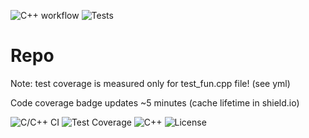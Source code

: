 ![C++ workflow](https://github.com/20200Alex/studentsDataBase/actions/workflows/c-cpp.yml/badge.svg)
![Tests](https://img.shields.io/badge/Tests-8%20passed-brightgreen)
# Repo
Note: test coverage is measured only for test_fun.cpp file! (see yml)

Code coverage badge updates ~5 minutes (cache lifetime in shield.io)

![C/C++ CI](https://github.com/ВАШ_USERNAME/ВАШ_REPOSITORY/actions/workflows/c-cpp.yml/badge.svg)
![Test Coverage](https://img.shields.io/badge/Test%20Coverage-100%25-brightgreen)
![C++](https://img.shields.io/badge/C++-20-blue)
![License](https://img.shields.io/badge/License-MIT-green)
